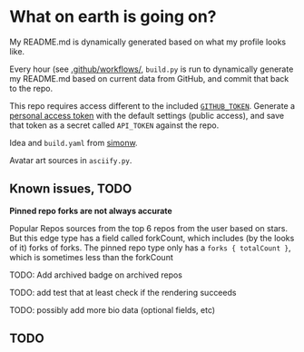 # What on earth is going on? 

My README.md is dynamically generated based on what my profile looks like. 

Every hour (see [.github/workflows/](.github/workflows), `build.py` is run to
dynamically generate my README.md based on current data from GitHub, and commit
that back to the repo. 

This repo requires access different to the included
[`GITHUB_TOKEN`](https://docs.github.com/en/actions/configuring-and-managing-workflows/authenticating-with-the-github_token#about-the-github_token-secret).
Generate a [personal access
token](https://docs.github.com/en/github/authenticating-to-github/creating-a-personal-access-token)
with the default settings (public access), and save that token as a secret
called `API_TOKEN` against the repo. 

Idea and `build.yaml` from [simonw](https://github.com/simonw). 

Avatar art sources in `asciify.py`.

## Known issues, TODO

**Pinned repo forks are not always accurate**

Popular Repos sources from the top 6 repos from the user based on stars. But this edge type
has a field called forkCount, which includes (by the looks of it) forks of forks. The pinned 
repo type only has a `forks { totalCount }`, which is sometimes less than the forkCount

TODO: Add archived badge on archived repos

TODO: add test that at least check if the rendering succeeds 

TODO: possibly add more bio data (optional fields, etc)


## TODO


